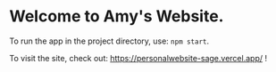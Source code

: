 # Welcome to Amy's Website.

To run the app in the project directory, use: `npm start`.

To visit the site, check out: https://personalwebsite-sage.vercel.app/ !
